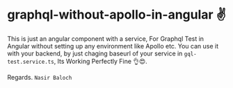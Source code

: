 #  graphql-without-apollo-in-angular ✌

This is just an angular component with a service, For Graphql Test in Angular without setting up any environment like Apollo etc. You can use it with your backend, by just chaging baseurl of your service in `gql-test.service.ts`, Its Working Perfectly Fine 👌😍.

Regards.
`Nasir Baloch`
